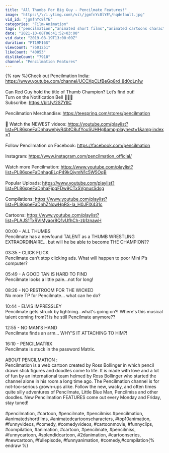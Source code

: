 ```yaml
---
title: "All Thumbs For Big Guy - Pencilmate Features!"
image: "https:\/\/i.ytimg.com\/vi\/jgmfnYc8lYE\/hqdefault.jpg"
vid_id: "jgmfnYc8lYE"
categories: "Film-Animation"
tags: ["pencilmation","animated short films","animated cartoons characters"]
date: "2021-10-08T06:41:52+03:00"
vid_date: "2019-08-19T13:00:09Z"
duration: "PT19M16S"
viewcount: "7601251"
likeCount: "40053"
dislikeCount: "7918"
channel: "Pencilmation Features"
---
```

{% raw %}Check out Pencilmation India: <a rel="nofollow" target="blank" href="https://www.youtube.com/channel/UCCXpCLfBeGp8rd_8d0dLn1w">https://www.youtube.com/channel/UCCXpCLfBeGp8rd_8d0dLn1w</a><br /><br />Can Red Guy hold the title of Thumb Champion? Let’s find out!<br />Turn on the Notification Bell 🔔🔔🔔 <br />Subscribe: <a rel="nofollow" target="blank" href="https://bit.ly/2S7YIlC">https://bit.ly/2S7YIlC</a><br /><br />Pencilmation Merchandise:  <a rel="nofollow" target="blank" href="https://teespring.com/stores/pencilmation">https://teespring.com/stores/pencilmation</a><br /><br />🔔 Watch the NEWEST videos: <a rel="nofollow" target="blank" href="https://youtube.com/playlist?list=PL86speFaDnhawehjvR4btC8ufYouSUHHg&amp;playnext=1&amp;index=1">https://youtube.com/playlist?list=PL86speFaDnhawehjvR4btC8ufYouSUHHg&amp;playnext=1&amp;index=1</a><br /><br />Follow Pencilmation on Facebook: <a rel="nofollow" target="blank" href="https://facebook.com/pencilmation">https://facebook.com/pencilmation</a> <br /><br />Instagram: <a rel="nofollow" target="blank" href="https://www.instagram.com/pencilmation_official/">https://www.instagram.com/pencilmation_official/</a><br /><br />Watch more Pencilmation: <a rel="nofollow" target="blank" href="https://www.youtube.com/playlist?list=PL86speFaDnhagELqP49kQiymN1c5W5OqB">https://www.youtube.com/playlist?list=PL86speFaDnhagELqP49kQiymN1c5W5OqB</a><br /><br />Popular Uploads: <a rel="nofollow" target="blank" href="https://www.youtube.com/playlist?list=PL86speFaDnhaFjpgFDw9CTxSVgnusSdsg">https://www.youtube.com/playlist?list=PL86speFaDnhaFjpgFDw9CTxSVgnusSdsg</a><br /><br />Compilations: <a rel="nofollow" target="blank" href="https://www.youtube.com/playlist?list=PL86speFaDnhZNowHpRS-Ia_H0JFlX431c">https://www.youtube.com/playlist?list=PL86speFaDnhZNowHpRS-Ia_H0JFlX431c</a><br /><br />Cartoons: <a rel="nofollow" target="blank" href="https://www.youtube.com/playlist?list=PLAJS1TxRVlMyaor8Q1vUfhCh-zb1znawH">https://www.youtube.com/playlist?list=PLAJS1TxRVlMyaor8Q1vUfhCh-zb1znawH</a><br /><br />00:00 - ALL THUMBS<br />Pencilmate has a newfound TALENT as a THUMB WRESTLING EXTRAORDINAIRE... but will he be able to become THE CHAMPION??<br /><br />03:35 - CLICK FLICK<br />Pencilmate can’t stop clicking ads. What will happen to poor Mini P’s computer?<br /><br />05:49 - A GOOD TAN IS HARD TO FIND<br />Pencilmate looks a little pale...not for long!<br /><br />08:26 - NO RESTROOM FOR THE WICKED<br />No more TP for Pencilmate... what can he do?<br /><br />10:44 - ELVIS IMPRESSLEY<br />Pencilmate gets struck by lightning...what's going on?! Where's this musical talent coming from?! is he still Pencilmate anymore??<br /><br />12:55 - NO MAN'S HAND<br />Pencilmate finds an arm... WHY'S IT ATTACHING TO HIM?!<br /><br />16:10 - PENCILMATRIX<br />Pencilmate is stuck in the password Matrix. <br /><br />ABOUT PENCILMATION : <br />Pencilmation is a web cartoon created by Ross Bollinger in which pencil drawn stick figures and doodles come to life. It is made with love and a lot of fun by an international team helmed by Ross Bollinger who started the channel alone in his room a long time ago. The Pencilmation channel is for not-too-serious grown-ups alike. Follow the new, wacky, and often times quite silly adventures of Pencilmate, Little Blue Man, Pencilmiss and other doodles. New Pencilmation FEATURES come out every Monday and Friday, stay tuned!<br /><br />#pencilmation, #cartoon, #pencilmate, #pencilmiss #pencilmation, #animatedshortfilms, #animatedcartoonscharacters, #top10animation, #funnyvideos, #comedy, #comedyvideos, #cartoonmovie, #funnyclips, #compilation, #animation, #cartoon, #pencilmate, #pencilmiss, #funnycartoon, #splendidcartoon, #2danimation, #cartoonseries, #newcartoon, #fullepisode, #funnyanimation, #comedy,#compilation{% endraw %}
